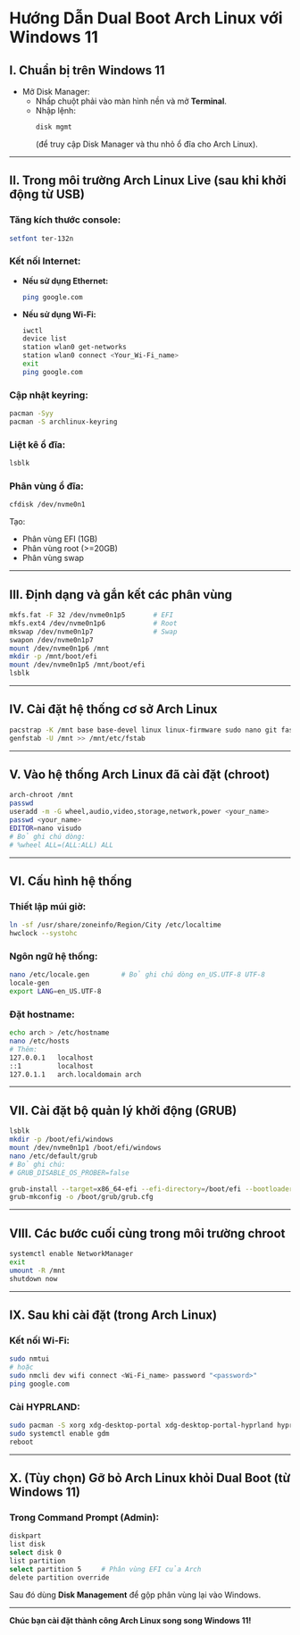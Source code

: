 # Hướng Dẫn Dual Boot Arch Linux với Windows 11

## I. Chuẩn bị trên Windows 11

- Mở Disk Manager:
  - Nhấp chuột phải vào màn hình nền và mở **Terminal**.
  - Nhập lệnh:
    ```bash
    disk mgmt
    ```
    (để truy cập Disk Manager và thu nhỏ ổ đĩa cho Arch Linux).

---

## II. Trong môi trường Arch Linux Live (sau khi khởi động từ USB)

### Tăng kích thước console:
```bash
setfont ter-132n
```

### Kết nối Internet:

- **Nếu sử dụng Ethernet:**
  ```bash
  ping google.com
  ```

- **Nếu sử dụng Wi-Fi:**
  ```bash
  iwctl
  device list
  station wlan0 get-networks
  station wlan0 connect <Your_Wi-Fi_name>
  exit
  ping google.com
  ```

### Cập nhật keyring:
```bash
pacman -Syy
pacman -S archlinux-keyring
```

### Liệt kê ổ đĩa:
```bash
lsblk
```

### Phân vùng ổ đĩa:
```bash
cfdisk /dev/nvme0n1
```

Tạo:
- Phân vùng EFI (1GB)
- Phân vùng root (>=20GB)
- Phân vùng swap

---

## III. Định dạng và gắn kết các phân vùng

```bash
mkfs.fat -F 32 /dev/nvme0n1p5       # EFI
mkfs.ext4 /dev/nvme0n1p6            # Root
mkswap /dev/nvme0n1p7               # Swap
swapon /dev/nvme0n1p7
mount /dev/nvme0n1p6 /mnt
mkdir -p /mnt/boot/efi
mount /dev/nvme0n1p5 /mnt/boot/efi
lsblk
```

---

## IV. Cài đặt hệ thống cơ sở Arch Linux

```bash
pacstrap -K /mnt base base-devel linux linux-firmware sudo nano git fastfetch networkmanager grub efibootmgr os-prober mtools dosfstools
genfstab -U /mnt >> /mnt/etc/fstab
```

---

## V. Vào hệ thống Arch Linux đã cài đặt (chroot)

```bash
arch-chroot /mnt
passwd
useradd -m -G wheel,audio,video,storage,network,power <your_name>
passwd <your_name>
EDITOR=nano visudo
# Bỏ ghi chú dòng:
# %wheel ALL=(ALL:ALL) ALL
```

---

## VI. Cấu hình hệ thống

### Thiết lập múi giờ:
```bash
ln -sf /usr/share/zoneinfo/Region/City /etc/localtime
hwclock --systohc
```

### Ngôn ngữ hệ thống:
```bash
nano /etc/locale.gen        # Bỏ ghi chú dòng en_US.UTF-8 UTF-8
locale-gen
export LANG=en_US.UTF-8
```

### Đặt hostname:
```bash
echo arch > /etc/hostname
nano /etc/hosts
# Thêm:
127.0.0.1   localhost
::1         localhost
127.0.1.1   arch.localdomain arch
```

---

## VII. Cài đặt bộ quản lý khởi động (GRUB)

```bash
lsblk
mkdir -p /boot/efi/windows
mount /dev/nvme0n1p1 /boot/efi/windows
nano /etc/default/grub
# Bỏ ghi chú:
# GRUB_DISABLE_OS_PROBER=false

grub-install --target=x86_64-efi --efi-directory=/boot/efi --bootloader-id=GRUB
grub-mkconfig -o /boot/grub/grub.cfg
```

---

## VIII. Các bước cuối cùng trong môi trường chroot

```bash
systemctl enable NetworkManager
exit
umount -R /mnt
shutdown now
```

---

## IX. Sau khi cài đặt (trong Arch Linux)

### Kết nối Wi-Fi:
```bash
sudo nmtui
# hoặc
sudo nmcli dev wifi connect <Wi-Fi_name> password "<password>"
ping google.com
```

### Cài HYPRLAND:
```bash
sudo pacman -S xorg xdg-desktop-portal xdg-desktop-portal-hyprland hyprland hyprpaper wofi thunar network-manager-applet pulseaudio pulseaudio-alsa
sudo systemctl enable gdm
reboot
```

---

## X. (Tùy chọn) Gỡ bỏ Arch Linux khỏi Dual Boot (từ Windows 11)

### Trong Command Prompt (Admin):

```bash
diskpart
list disk
select disk 0
list partition
select partition 5     # Phân vùng EFI của Arch
delete partition override
```

Sau đó dùng **Disk Management** để gộp phân vùng lại vào Windows.

---

**Chúc bạn cài đặt thành công Arch Linux song song Windows 11!**
